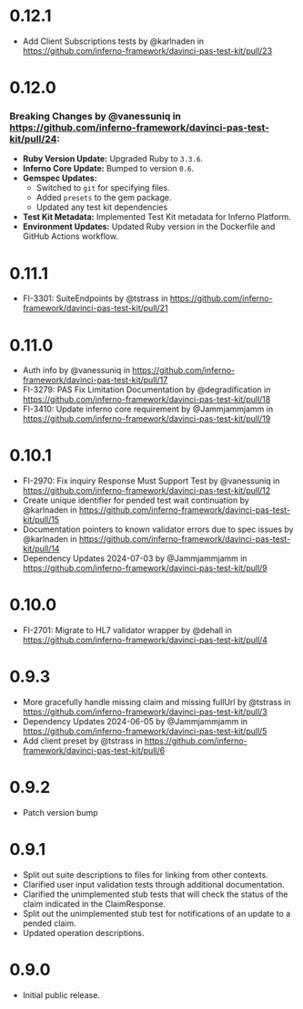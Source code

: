# 0.12.1

* Add Client Subscriptions tests by @karlnaden in https://github.com/inferno-framework/davinci-pas-test-kit/pull/23


# 0.12.0

### Breaking Changes by @vanessuniq in https://github.com/inferno-framework/davinci-pas-test-kit/pull/24:
* **Ruby Version Update:** Upgraded Ruby to `3.3.6`.
* **Inferno Core Update:** Bumped to version `0.6`.
* **Gemspec Updates:**
  * Switched to `git` for specifying files.
  * Added `presets` to the gem package.
  * Updated any test kit dependencies
* **Test Kit Metadata:** Implemented Test Kit metadata for Inferno Platform.
* **Environment Updates:** Updated Ruby version in the Dockerfile and GitHub Actions workflow.


# 0.11.1

* FI-3301: SuiteEndpoints by @tstrass in https://github.com/inferno-framework/davinci-pas-test-kit/pull/21


# 0.11.0

* Auth info by @vanessuniq in https://github.com/inferno-framework/davinci-pas-test-kit/pull/17
* FI-3279: PAS Fix Limitation Documentation by @degradification in https://github.com/inferno-framework/davinci-pas-test-kit/pull/18
* FI-3410: Update inferno core requirement by @Jammjammjamm in https://github.com/inferno-framework/davinci-pas-test-kit/pull/19

# 0.10.1

* FI-2970: Fix inquiry Response Must Support Test by @vanessuniq in https://github.com/inferno-framework/davinci-pas-test-kit/pull/12
* Create unique identifier for pended test wait continuation by @karlnaden in https://github.com/inferno-framework/davinci-pas-test-kit/pull/15
* Documentation pointers to known validator errors due to spec issues by @karlnaden in https://github.com/inferno-framework/davinci-pas-test-kit/pull/14
* Dependency Updates 2024-07-03 by @Jammjammjamm in https://github.com/inferno-framework/davinci-pas-test-kit/pull/9

# 0.10.0

* FI-2701: Migrate to HL7 validator wrapper by @dehall in https://github.com/inferno-framework/davinci-pas-test-kit/pull/4

# 0.9.3

* More gracefully handle missing claim and missing fullUrl by @tstrass in https://github.com/inferno-framework/davinci-pas-test-kit/pull/3
* Dependency Updates 2024-06-05 by @Jammjammjamm in https://github.com/inferno-framework/davinci-pas-test-kit/pull/5
* Add client preset by @tstrass in https://github.com/inferno-framework/davinci-pas-test-kit/pull/6

# 0.9.2

* Patch version bump

# 0.9.1

* Split out suite descriptions to files for linking from other contexts.
* Clarified user input validation tests through additional documentation.
* Clarified the unimplemented stub tests that will check the status of the claim indicated in the ClaimResponse.
* Split out the unimplemented stub test for notifications of an update to a pended claim.
* Updated operation descriptions.

# 0.9.0

* Initial public release.